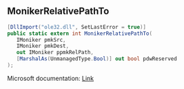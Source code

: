 ## MonikerRelativePathTo

```csharp
[DllImport("ole32.dll", SetLastError = true)]
public static extern int MonikerRelativePathTo(
   IMoniker pmkSrc,
   IMoniker pmkDest,
   out IMoniker ppmkRelPath,
   [MarshalAs(UnmanagedType.Bool)] out bool pdwReserved
);
```

Microsoft documentation: [Link](https://learn.microsoft.com/en-us/windows/win32/api/objbase/nf-objbase-monikerrelativepathto)
